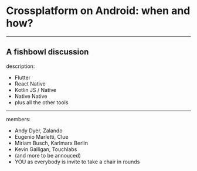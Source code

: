 # Crossplatform on Android: when and how?
---
A fishbowl discussion
---
description: 

* Flutter
* React Native
* Kotlin JS / Native
* Native Native
* plus all the other tools
---
members:
* Andy Dyer, Zalando
* Eugenio Marletti, Clue
* Miriam Busch, Karlmarx Berlin
* Kevin Galligan, Touchlabs
* \(and more to be annouced\)
* YOU as everybody is invite to take a chair in rounds
